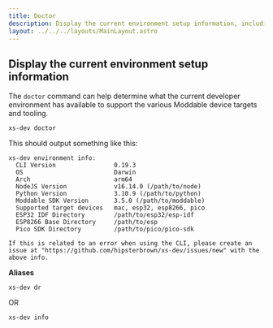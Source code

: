 ```yaml
---
title: Doctor
description: Display the current environment setup information, including valid target devices
layout: ../../../layouts/MainLayout.astro
---
```


## Display the current environment setup information

The `doctor` command can help determine what the current developer environment has available to support the various Moddable device targets and tooling.

```
xs-dev doctor
```

This should output something like this:

```
xs-dev environment info:
  CLI Version                0.19.3
  OS                         Darwin
  Arch                       arm64
  NodeJS Version             v16.14.0 (/path/to/node)
  Python Version             3.10.9 (/path/to/python)
  Moddable SDK Version       3.5.0 (/path/to/moddable)
  Supported target devices   mac, esp32, esp8266, pico
  ESP32 IDF Directory        /path/to/esp32/esp-idf
  ESP8266 Base Directory     /path/to/esp
  Pico SDK Directory         /path/to/pico/pico-sdk

If this is related to an error when using the CLI, please create an issue at "https://github.com/hipsterbrown/xs-dev/issues/new" with the above info.
```

**Aliases**

```
xs-dev dr
```
OR

```
xs-dev info
```
